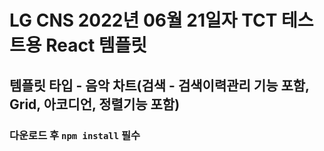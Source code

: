 # LG CNS 2022년 06월 21일자 TCT 테스트용 React 템플릿

## 템플릿 타입 - 음악 차트(검색 - 검색이력관리 기능 포함, Grid, 아코디언, 정렬기능 포함)

### 다운로드 후 `npm install` 필수
